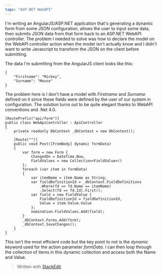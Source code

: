 ```yaml
---
tags: "ASP.NET WebAPI"
---
```


I'm writing an AngularJS/ASP.NET application that's generating a dynamic form from some JSON configuration, allows the user to input some data, then submits JSON data from that form back to an ASP.NET WebAPI controller. The problem I needed to solve was how to declare the model on the WebAPI controller action when the model isn't actually know and I didn't want to write Javascript to transform the JSON on the client before submitting.

The data I'm submitting from the AngularJS client looks like this:

```
{
    "Firstname": "Mickey",
    "Surname": "Mouse"
}
```

The problem here is I don't have a model with *Firstname* and *Surname* defined on it since these fields were defined by the user of our system in configuration. The solution turns out to be quite elegant thanks to WebAPI conventions and .Net 4.0.

```
[RoutePrefix("api/form")]
public class WebApiController : ApiController
{
    private readonly DbContext _dbContext = new DbContext();

    [Route("")]
    public void Post([FromBody] dynamic formData)
    {
        var form = new Form { 
            ChangedOn = DateTime.Now, 
            FieldValues = new Collection<FieldValue>() 
        };
        foreach (var item in formData)
        {
            var itemName = item.Name as String;
            var fieldDefinitionId = _dbContext.FieldDefinitions
                .Where(fd => fd.Name == itemName)
                .Select(fd => fd.Id).First();
            var field = new FieldValue { 
                FieldDefinitionId = fieldDefinitionId, 
                Value = item.Value.Value 
            };
            nomination.FieldValues.Add(field);
        }
        _dbContext.Forms.Add(form);
        _dbContext.SaveChanges();
    }
}
```

This isn't the most efficient code but the key point to not is the *dynamic* keyword used for the action parameter *formData*. I can then loop through the collection of items in this dynamic collection and access both the Name and Value.

> Written with [StackEdit](https://stackedit.io/).